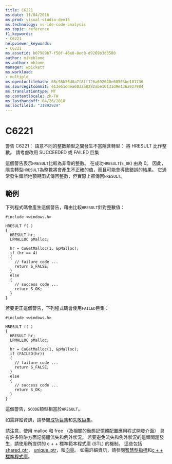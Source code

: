 ```yaml
---
title: C6221
ms.date: 11/04/2016
ms.prod: visual-studio-dev15
ms.technology: vs-ide-code-analysis
ms.topic: reference
f1_keywords:
- C6221
helpviewer_keywords:
- C6221
ms.assetid: b07989b7-f50f-46e0-8ed8-d9269b3d3580
author: mikeblome
ms.author: mblome
manager: wpickett
ms.workload:
- multiple
ms.openlocfilehash: 68c98b50d0a7f8ff126a692640e60563be101736
ms.sourcegitcommit: e13e61ddea6032a8282abe16131d9e136a927984
ms.translationtype: MT
ms.contentlocale: zh-TW
ms.lasthandoff: 04/26/2018
ms.locfileid: "31892929"
---
```

# <a name="c6221"></a>C6221
警告 C6221： 語意不同的整數類型之間發生不當隱含轉型： 將 HRESULT 比作整數。 請考慮改用 SUCCEEDED 或 FAILED 巨集

 這個警告表示`HRESULT`比較為非零的整數。 在成功`HRESULT`(`S_OK`) 由為 0。 因此，隱含轉型`HRESULT`為整數將會產生不正確的值，而且可能會導致錯誤的結果。 它通常發生錯誤地預期函式傳回整數，但實際上卻傳回`HRESULT`。

## <a name="example"></a>範例
 下列程式碼會產生這個警告，藉由比較`HRESULT`針對整數值：

```
#include <windows.h>

HRESULT f( )
{
  HRESULT hr;
  LPMALLOC pMalloc;

  hr = CoGetMalloc(1, &pMalloc);
  if (hr == 4)
  {
    // failure code ...
    return S_FALSE;
  }
  else
  {
    // success code ...
    return S_OK;
  }
}
```

 若要更正這個警告，下列程式碼會使用`FAILED`巨集：

```
#include <windows.h>

HRESULT f( )
{
  HRESULT hr;
  LPMALLOC pMalloc;

  hr = CoGetMalloc(1, &pMalloc);
  if (FAILED(hr))
  {
    // failure code ...
    return S_FALSE;
  }
  else
  {
    // success code ...
    return S_OK;
  }
}
```

 這個警告，`SCODE`類型相當於`HRESULT`。

 如需詳細資訊，請參閱[成功巨集](http://go.microsoft.com/fwlink/?LinkId=92738)和[失敗巨集](http://go.microsoft.com/fwlink/?LinkId=180875)。

 請注意，使用 malloc 和 free （及相關的動態記憶體配置應用程式開發介面） 具有許多陷阱方面記憶體流失和例外狀況。 若要避免流失和例外狀況的這類問題發生，請使用所提供的 c + + 標準範本程式庫 (STL) 的機制。 這些包括[shared_ptr](/cpp/standard-library/shared-ptr-class)， [unique_ptr](/cpp/standard-library/unique-ptr-class)，和[向量](/cpp/standard-library/vector)。 如需詳細資訊，請參閱[智慧型指標](/cpp/cpp/smart-pointers-modern-cpp)和[c + + 標準程式庫](/cpp/standard-library/cpp-standard-library-reference)。